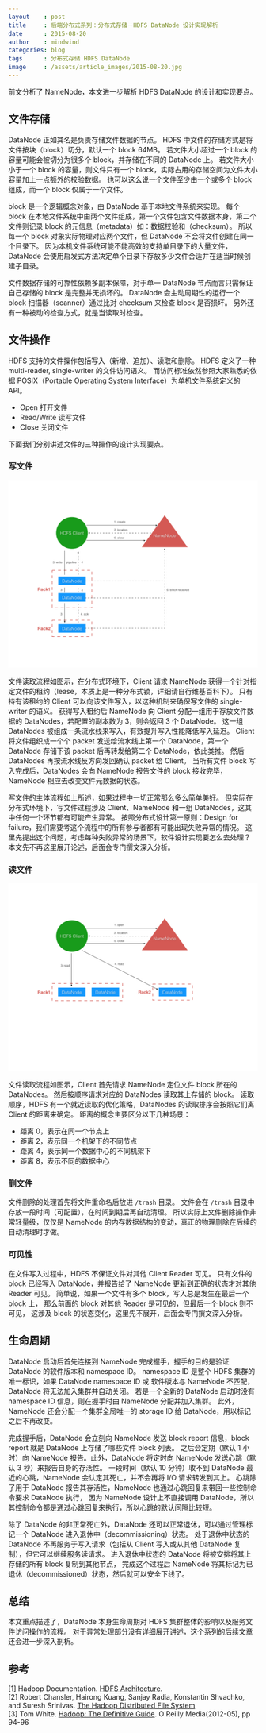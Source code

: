 ```yaml
---
layout    : post
title     : 后端分布式系列：分布式存储－HDFS DataNode 设计实现解析
date      : 2015-08-20
author    : mindwind
categories: blog
tags      : 分布式存储 HDFS DataNode
image     : /assets/article_images/2015-08-20.jpg
---
```



前文分析了 NameNode，本文进一步解析 HDFS DataNode 的设计和实现要点。


## 文件存储
DataNode 正如其名是负责存储文件数据的节点。
HDFS 中文件的存储方式是将文件按块（block）切分，默认一个 block 64MB。
若文件大小超过一个 block 的容量可能会被切分为很多个 block，并存储在不同的 DataNode 上。
若文件大小小于一个 block 的容量，则文件只有一个 block，实际占用的存储空间为文件大小容量加上一点额外的校验数据。
也可以这么说一个文件至少由一个或多个 block 组成，而一个 block 仅属于一个文件。

block 是一个逻辑概念对象，由 DataNode 基于本地文件系统来实现。
每个 block 在本地文件系统中由两个文件组成，第一个文件包含文件数据本身，第二个文件则记录 block 的元信息（metadata）如：数据校验和（checksum）。
所以每一个 block 对象实际物理对应两个文件，但 DataNode 不会将文件创建在同一个目录下。
因为本机文件系统可能不能高效的支持单目录下的大量文件，DataNode 会使用启发式方法决定单个目录下存放多少文件合适并在适当时候创建子目录。

文件数据存储的可靠性依赖多副本保障，对于单一 DataNode 节点而言只需保证自己存储的 block 是完整并无损坏的。
DataNode 会主动周期性的运行一个 block 扫描器（scanner）通过比对 checksum 来检查 block 是否损坏。
另外还有一种被动的检查方式，就是当读取时检查。


## 文件操作
HDFS 支持的文件操作包括写入（新增、追加）、读取和删除。
HDFS 定义了一种 multi-reader, single-writer 的文件访问语义。
而访问标准依然参照大家熟悉的依据 POSIX（Portable Operating System Interface）为单机文件系统定义的 API。

  - Open 打开文件  
  - Read/Write 读写文件  
  - Close 关闭文件

下面我们分别讲述文件的三种操作的设计实现要点。

### 写文件
![](/assets/article_images/2015-08-20-1.jpg)

文件读取流程如图示，在分布式环境下，Client 请求 NameNode 获得一个针对指定文件的租约（lease，本质上是一种分布式锁，详细请自行维基百科下）。
只有持有该租约的 Client 可以向该文件写入，以这种机制来确保写文件的 single-writer 的语义。
获得写入租约后 NameNode 向 Client 分配一组用于存放文件数据的 DataNodes，若配置的副本数为 3，则会返回 3 个 DataNode。
这一组 DataNodes 被组成一条流水线来写入，有效提升写入性能降低写入延迟。
Client 将文件组织成一个个 packet 发送给流水线上第一个 DataNode，第一个 DataNode 存储下该 packet 后再转发给第二个 DataNode，依此类推。
然后 DataNodes 再按流水线反方向发回确认 packet 给 Client。
当所有文件 block 写入完成后，DataNodes 会向 NameNode 报告文件的 block 接收完毕，NameNode 相应去改变文件元数据的状态。

写文件的主体流程如上所述，如果过程中一切正常那么多么简单美好。
但实际在分布式环境下，写文件过程涉及 Client、NameNode 和一组 DataNodes，这其中任何一个环节都有可能产生异常。
按照分布式设计第一原则：Design for failure，我们需要考这个流程中的所有参与者都有可能出现失败异常的情况。
这里先提出这个问题，考虑每种失败异常的场景下，软件设计实现要怎么去处理？
本文先不再这里展开论述，后面会专门撰文深入分析。

### 读文件
![](/assets/article_images/2015-08-20-2.jpg)

文件读取流程如图示，Client 首先请求 NameNode 定位文件 block 所在的 DataNodes。
然后按顺序请求对应的 DataNodes 读取其上存储的 block。
读取顺序，HDFS 有一个就近读取的优化策略，DataNodes 的读取排序会按照它们离 Client 的距离来确定。
距离的概念主要区分以下几种场景：

  - 距离 0，表示在同一个节点上  
  - 距离 2，表示同一个机架下的不同节点  
  - 距离 4，表示同一个数据中心的不同机架下
  - 距离 8，表示不同的数据中心

### 删文件
文件删除的处理首先将文件重命名后放进 `/trash` 目录。
文件会在 `/trash` 目录中存放一段时间（可配置），在时间到期后再自动清理。
所以实际上文件删除操作非常轻量级，仅仅是 NameNode 的内存数据结构的变动，真正的物理删除在后续的自动清理时才做。

### 可见性
在文件写入过程中，HDFS 不保证文件对其他 Client Reader 可见。
只有文件的 block 已经写入 DataNode，并报告给了 NameNode 更新到正确的状态才对其他 Reader 可见。
简单说，如果一个文件有多个 block，写入总是发生在最后一个 block 上，
那么前面的 block 对其他 Reader 是可见的，但最后一个 block 则不可见，
这涉及 block 的状态变化，这里先不展开，后面会专门撰文深入分析。


## 生命周期
DataNode 启动后首先连接到 NameNode 完成握手，握手的目的是验证 DataNode 的软件版本和 namespace ID。
namespace ID 是整个 HDFS 集群的唯一标识，如果 DataNode namespace ID 或 软件版本与 NameNode 不匹配，DataNode 将无法加入集群并自动关闭。
若是一个全新的 DataNode 启动时没有 namespace ID 信息，则在握手时由 NameNode 分配并加入集群。
此外，NameNode 还会分配一个集群全局唯一的 storage ID 给 DataNode，用以标记之后不再改变。

完成握手后，DataNode 会立刻向 NameNode 发送 block report 信息，block report 就是 DataNode 上存储了哪些文件 block 列表。
之后会定期（默认 1 小时）向 NameNode 报告。此外，DataNode 将定时向 NameNode 发送心跳（默认 3 秒）来报告自身的存活性。
一段时间（默认 10 分钟）收不到 DataNode 最近的心跳，NameNode 会认定其死亡，并不会再将 I/O 请求转发到其上。
心跳除了用于 DataNode 报告其存活性，NameNode 也通过心跳回复来带回一些控制命令要求 DataNode 执行，
因为 NameNode 设计上不直接调用 DataNode，所以其控制命令都是通过心跳回复来执行，所以心跳的默认间隔比较短。

除了 DataNode 的非正常死亡外，DataNode 还可以正常退休，可以通过管理标记一个 DataNode 进入退休中（decommissioning）状态。
处于退休中状态的 DataNode 不再服务于写入请求（包括从 Client 写入或从其他 DataNode 复制），但它可以继续服务读请求。
进入退休中状态的 DataNode 将被安排将其上存储的所有 block 复制到其他节点，
完成这个过程后 NameNode 将其标记为已退休（decommissioned）状态，然后就可以安全下线了。


## 总结
本文重点描述了，DataNode 本身生命周期对 HDFS 集群整体的影响以及服务文件访问操作的流程。
对于异常处理部分没有详细展开讲述，这个系列的后续文章还会进一步深入剖析。


## 参考
[1] Hadoop Documentation. [HDFS Architecture](http://hadoop.apache.org/docs/current/hadoop-project-dist/hadoop-hdfs/HdfsDesign.html).  
[2] Robert Chansler, Hairong Kuang, Sanjay Radia, Konstantin Shvachko, and Suresh Srinivas. [The Hadoop Distributed File System](http://www.aosabook.org/en/hdfs.html)  
[3] Tom White. [Hadoop: The Definitive Guide](http://book.douban.com/subject/10464777/). O'Reilly Media(2012-05), pp 94-96

